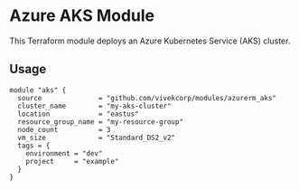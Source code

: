 # Azure AKS Module

This Terraform module deploys an Azure Kubernetes Service (AKS) cluster.

## Usage

```hcl
module "aks" {
  source              = "github.com/vivekcorp/modules/azurerm_aks"
  cluster_name        = "my-aks-cluster"
  location            = "eastus"
  resource_group_name = "my-resource-group"
  node_count          = 3
  vm_size             = "Standard_DS2_v2"
  tags = {
    environment = "dev"
    project     = "example"
  }
}


